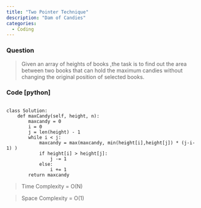```yaml
---
title: "Two Pointer Technique"
description: "Dam of Candies"
categories:
  - Coding
---
```


### Question

> Given an array of heights of books ,the task is to find out the area between two books that can hold the maximum candies without changing the original position of selected books. 

### Code [python]

```python3

class Solution:
    def maxCandy(self, height, n): 
        maxcandy = 0
        i = 0 
        j = len(height) - 1
        while i < j:
            maxcandy = max(maxcandy, min(height[i],height[j]) * (j-i-1) )
            if height[i] > height[j]:
                j -= 1
            else:
                i += 1
        return maxcandy

```

> Time Complexity = O(N)

> Space Complexity = O(1)
